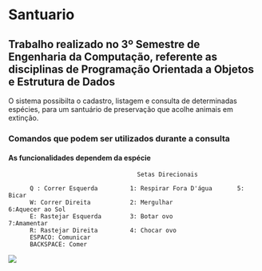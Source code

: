 # Santuario

<h2>Trabalho realizado no 3º Semestre de Engenharia da Computação, referente as disciplinas de Programação Orientada a Objetos e Estrutura de Dados</h2>
<p>O sistema possibilta o cadastro, listagem e consulta de determinadas espécies, para um santuário de preservação que acolhe animais em extinção.</p>

  <h3>Comandos que podem ser utilizados durante a consulta</h3>
  <h4>As funcionalidades dependem da espécie</h4>
  
                                        Setas Direcionais 
                                        
          Q : Correr Esquerda         1: Respirar Fora D'água       5: Bicar
          W: Correr Direita	          2: Mergulhar	                6:Aquecer ao Sol
          E: Rastejar Esquerda        3: Botar ovo	                7:Amamentar
          R: Rastejar Direita         4: Chocar ovo
          ESPACO: Comunicar              
          BACKSPACE: Comer
  

<img src="https://github.com/lucasftt/Santuario/blob/master/Santuarivm/Imagens/readme.png" />
